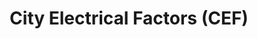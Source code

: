 ---
title: "City Electrical Factors (CEF)"
url: /dunfermline/city-electrical-factors-cef/
shop: electrical
---